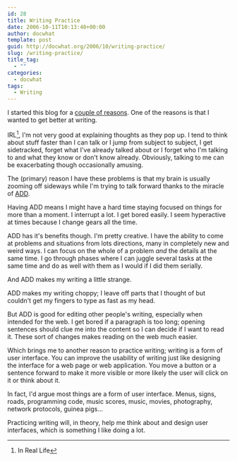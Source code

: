 ```yaml
---
id: 28
title: Writing Practice
date: 2006-10-11T10:13:40+00:00
author: docwhat
template: post
guid: http://docwhat.org/2006/10/writing-practice/
slug: /writing-practice/
title_tag:
  - ""
categories:
  - docwhat
tags:
  - Writing
---
```

I started this blog for a [couple of reasons](http://docwhat.org/2006/09/moving-to-a-blog/). One of the reasons is that I wanted to get better at writing.

IRL[^1], I'm not very good at explaining thoughts as they pop up. I tend to think about stuff faster than I can talk or I jump from subject to subject, I get sidetracked, forget what I've already talked about or I forget who I'm talking to and what they know or don't know already. Obviously, talking to me can be exacerbating though occasionally amusing.

<!-- more -->

The (primary) reason I have these problems is that my brain is usually zooming off sideways while I'm trying to talk forward thanks to the miracle of [ADD](http://en.wikipedia.org/wiki/Attention-deficit_disorder).

Having ADD means I might have a hard time staying focused on things for more than a moment. I interrupt a lot. I get bored easily. I seem hyperactive at times because I change gears all the time.

ADD has it's benefits though. I'm pretty creative. I have the ability to come at problems and situations from lots directions, many in completely new and weird ways. I can focus on the whole of a problem *and* the details at the same time. I go through phases where I can juggle several tasks at the same time and do as well with them as I would if I did them serially.

And ADD makes my writing a little strange.

ADD makes my writing choppy; I leave off parts that I thought of but couldn't get my fingers to type as fast as my head.

But ADD is good for editing other people's writing, especially when intended for the web. I get bored if a paragraph is too long; opening sentences should clue me into the content so I can decide if I want to read it. These sort of changes makes reading on the web much easier.

Which brings me to another reason to practice writing; writing is a form of user interface. You can improve the usability of writing just like designing the interface for a web page or web application. You move a button or a sentence forward to make it more visible or more likely the user will click on it or think about it.

In fact, I'd argue most things are a form of user interface. Menus, signs, roads, programming code, music scores, music, movies, photography, network protocols, guinea pigs…

Practicing writing will, in theory, help me think about and design user interfaces, which is something I like doing a lot.

[^1]: In Real Life
